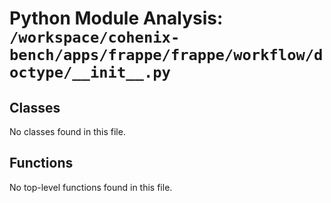# Python Module Analysis: `/workspace/cohenix-bench/apps/frappe/frappe/workflow/doctype/__init__.py`

## Classes

No classes found in this file.


## Functions

No top-level functions found in this file.
